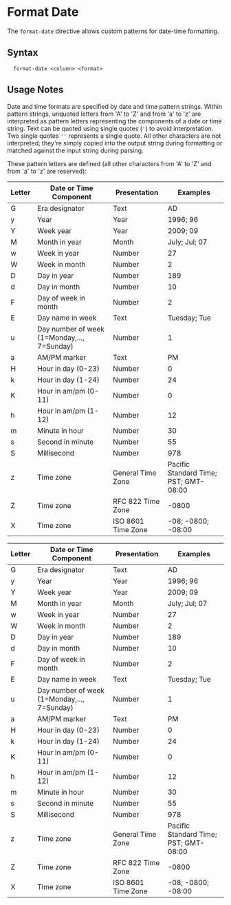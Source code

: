 # Format Date

The `format-date` directive allows custom patterns for date-time formatting.

## Syntax

```
  format-date <column> <format>
```

## Usage Notes

Date and time formats are specified by date and time pattern strings. Within pattern
strings, unquoted letters from 'A' to 'Z' and from 'a' to 'z' are interpreted as pattern
letters representing the components of a date or time string. Text can be quoted using
single quotes (`'`) to avoid interpretation. Two single quotes `''` represents a single
quote. All other characters are not interpreted; they're simply copied into the output
string during formatting or matched against the input string during parsing.

These pattern letters are defined (all other characters from 'A' to 'Z' and from 'a' to 'z' are reserved):

|Letter|Date or Time Component                     |Presentation      |Examples                             |
|------|-------------------------------------------|------------------|-------------------------------------|
|G     |Era designator                             |Text              |AD                                   |
|y     |Year                                       |Year              |1996; 96                             |
|Y     |Week year                                  |Year              |2009; 09                             |
|M     |Month in year                              |Month             |July; Jul; 07                        |
|w     |Week in year                               |Number            |27                                   |
|W     |Week in month                              |Number            |2                                    |
|D     |Day in year                                |Number            |189                                  |
|d     |Day in month                               |Number            |10                                   |
|F     |Day of week in month                       |Number            |2                                    |
|E     |Day name in week                           |Text              |Tuesday; Tue                         |
|u     |Day number of week (1=Monday,..., 7=Sunday)|Number            |1                                    |
|a     |AM/PM marker                               |Text              |PM                                   |
|H     |Hour in day (0-23)                         |Number            |0                                    |
|k     |Hour in day (1-24)                         |Number            |24                                   |
|K     |Hour in am/pm (0-11)                       |Number            |0                                    |
|h     |Hour in am/pm (1-12)                       |Number            |12                                   |
|m     |Minute in hour                             |Number            |30                                   |
|s     |Second in minute                           |Number            |55                                   |
|S     |Millisecond                                |Number            |978                                  |
|z     |Time zone                                  |General Time Zone |Pacific Standard Time; PST; GMT-08:00|
|Z     |Time zone                                  |RFC 822 Time Zone |-0800                                |
|X     |Time zone                                  |ISO 8601 Time Zone|-08; -0800; -08:00                   |


| Letter | Date or Time Component                      | Presentation       | Examples                              |
| ------ | ------------------------------------------- | ------------------ | ------------------------------------- |
| G      | Era designator                              | Text               | AD                                    |
| y      | Year                                        | Year               | 1996; 96                              |
| Y      | Week year                                   | Year               | 2009; 09                              |
| M      | Month in year                               | Month              | July; Jul; 07                         |
| w      | Week in year                                | Number             | 27                                    |
| W      | Week in month                               | Number             | 2                                     |
| D      | Day in year                                 | Number             | 189                                   |
| d      | Day in month                                | Number             | 10                                    |
| F      | Day of week in month                        | Number             | 2                                     |
| E      | Day name in week                            | Text               | Tuesday; Tue                          |
| u      | Day number of week (1=Monday,..., 7=Sunday) | Number             | 1                                     |
| a      | AM/PM marker                                | Text               | PM                                    |
| H      | Hour in day (0-23)                          | Number             | 0                                     |
| k      | Hour in day (1-24)                          | Number             | 24                                    |
| K      | Hour in am/pm (0-11)                        | Number             | 0                                     |
| h      | Hour in am/pm (1-12)                        | Number             | 12                                    |
| m      | Minute in hour                              | Number             | 30                                    |
| s      | Second in minute                            | Number             | 55                                    |
| S      | Millisecond                                 | Number             | 978                                   |
| z      | Time zone                                   | General Time Zone  | Pacific Standard Time; PST; GMT-08:00 |
| Z      | Time zone                                   | RFC 822 Time Zone  | -0800                                 |
| X      | Time zone                                   | ISO 8601 Time Zone | -08; -0800; -08:00                    |
